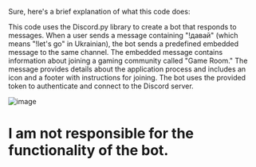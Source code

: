 Sure, here's a brief explanation of what this code does:

This code uses the Discord.py library to create a bot that responds to messages. When a user sends a message containing "!давай" (which means "!let's go" in Ukrainian), the bot sends a predefined embedded message to the same channel. The embedded message contains information about joining a gaming community called "Game Room." The message provides details about the application process and includes an icon and a footer with instructions for joining. The bot uses the provided token to authenticate and connect to the Discord server.

![image](https://github.com/AndreMuhamed/Kit_Game-Room/assets/128980327/a8c011a7-e090-45f4-9e1a-ee20fd86047c)

# I am not responsible for the functionality of the bot.
